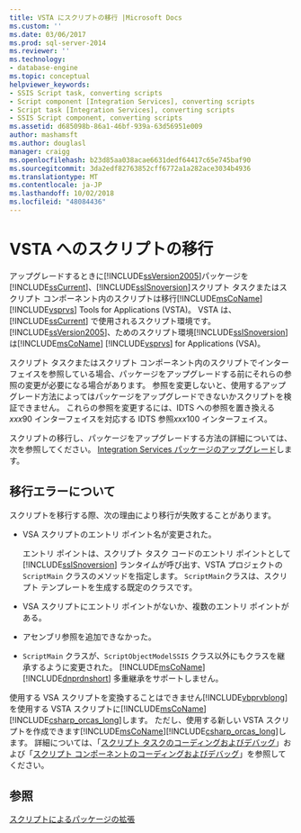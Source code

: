 ```yaml
---
title: VSTA にスクリプトの移行 |Microsoft Docs
ms.custom: ''
ms.date: 03/06/2017
ms.prod: sql-server-2014
ms.reviewer: ''
ms.technology:
- database-engine
ms.topic: conceptual
helpviewer_keywords:
- SSIS Script task, converting scripts
- Script component [Integration Services], converting scripts
- Script task [Integration Services], converting scripts
- SSIS Script component, converting scripts
ms.assetid: d685098b-86a1-46bf-939a-63d56951e009
author: mashamsft
ms.author: douglasl
manager: craigg
ms.openlocfilehash: b23d85aa038acae6631dedf64417c65e745baf90
ms.sourcegitcommit: 3da2edf82763852cff6772a1a282ace3034b4936
ms.translationtype: MT
ms.contentlocale: ja-JP
ms.lasthandoff: 10/02/2018
ms.locfileid: "48084436"
---
```

# <a name="migrate-scripts-to-vsta"></a>VSTA へのスクリプトの移行
  アップグレードするときに[!INCLUDE[ssVersion2005](../../includes/ssversion2005-md.md)]パッケージを[!INCLUDE[ssCurrent](../../includes/sscurrent-md.md)]、[!INCLUDE[ssISnoversion](../../includes/ssisnoversion-md.md)]スクリプト タスクまたはスクリプト コンポーネント内のスクリプトは移行[!INCLUDE[msCoName](../../includes/msconame-md.md)] [!INCLUDE[vsprvs](../../includes/vsprvs-md.md)] Tools for Applications (VSTA)。 VSTA は、[!INCLUDE[ssCurrent](../../includes/sscurrent-md.md)] で使用されるスクリプト環境です。 [!INCLUDE[ssVersion2005](../../includes/ssversion2005-md.md)]、ためのスクリプト環境[!INCLUDE[ssISnoversion](../../includes/ssisnoversion-md.md)]は[!INCLUDE[msCoName](../../includes/msconame-md.md)] [!INCLUDE[vsprvs](../../includes/vsprvs-md.md)] for Applications (VSA)。  
  
 スクリプト タスクまたはスクリプト コンポーネント内のスクリプトでインターフェイスを参照している場合、パッケージをアップグレードする前にそれらの参照の変更が必要になる場合があります。 参照を変更しないと、使用するアップグレード方法によってはパッケージをアップグレードできないかスクリプトを検証できません。 これらの参照を変更するには、IDTS への参照を置き換える*xxx*90 インターフェイスを対応する IDTS 参照*xxx*100 インターフェイス。  
  
 スクリプトの移行し、パッケージをアップグレードする方法の詳細については、次を参照してください。 [Integration Services パッケージのアップグレード](../../integration-services/install-windows/upgrade-integration-services-packages.md)します。  
  
## <a name="understanding-migration-failures"></a>移行エラーについて  
 スクリプトを移行する際、次の理由により移行が失敗することがあります。  
  
-   VSA スクリプトのエントリ ポイント名が変更された。  
  
     エントリ ポイントは、スクリプト タスク コードのエントリ ポイントとして [!INCLUDE[ssISnoversion](../../includes/ssisnoversion-md.md)] ランタイムが呼び出す、VSTA プロジェクトの `ScriptMain` クラスのメソッドを指定します。 `ScriptMain`クラスは、スクリプト テンプレートを生成する既定のクラスです。  
  
-   VSA スクリプトにエントリ ポイントがないか、複数のエントリ ポイントがある。  
  
-   アセンブリ参照を追加できなかった。  
  
-   `ScriptMain` クラスが、`ScriptObjectModelSSIS` クラス以外にもクラスを継承するように変更された。 [!INCLUDE[msCoName](../../includes/msconame-md.md)] [!INCLUDE[dnprdnshort](../../includes/dnprdnshort-md.md)] 多重継承をサポートしません。  
  
 使用する VSA スクリプトを変換することはできません[!INCLUDE[vbprvblong](../../includes/vbprvblong-md.md)]を使用する VSTA スクリプトに[!INCLUDE[msCoName](../../includes/msconame-md.md)][!INCLUDE[csharp_orcas_long](../../includes/csharp-orcas-long-md.md)]します。 ただし、使用する新しい VSTA スクリプトを作成できます[!INCLUDE[msCoName](../../includes/msconame-md.md)][!INCLUDE[csharp_orcas_long](../../includes/csharp-orcas-long-md.md)]します。 詳細については、「[スクリプト タスクのコーディングおよびデバッグ](../../integration-services/control-flow/script-task.md)」および「[スクリプト コンポーネントのコーディングおよびデバッグ](../../integration-services/data-flow/transformations/script-component.md)」を参照してください。  
  
## <a name="see-also"></a>参照  
 [スクリプトによるパッケージの拡張](../../relational-databases/server-management-objects-smo/tasks/scripting.md)  
  
  
